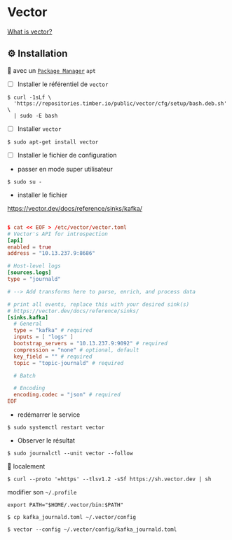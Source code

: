 # Vector

[What is vector?](https://vector.dev/docs/about/what-is-vector/)


## :gear: Installation 

:round_pushpin: avec un [`Package Manager`](https://vector.dev/docs/setup/installation/package-managers) `apt`

- [ ] Installer le référentiel de `vector`

```
$ curl -1sLf \
  'https://repositories.timber.io/public/vector/cfg/setup/bash.deb.sh' \
  | sudo -E bash
```

- [ ] Installer `vector`

```
$ sudo apt-get install vector
```

- [ ] Installer le fichier de configuration

* passer en mode super utilisateur

```
$ sudo su -
```

* installer le fichier

https://vector.dev/docs/reference/sinks/kafka/

```toml

$ cat << EOF > /etc/vector/vector.toml
# Vector's API for introspection
[api]
enabled = true
address = "10.13.237.9:8686"

# Host-level logs
[sources.logs]
type = "journald"

# --> Add transforms here to parse, enrich, and process data

# print all events, replace this with your desired sink(s)
# https://vector.dev/docs/reference/sinks/
[sinks.kafka]
  # General
  type = "kafka" # required
  inputs = [ "logs" ]
  bootstrap_servers = "10.13.237.9:9092" # required
  compression = "none" # optional, default
  key_field = "" # required
  topic = "topic-journald" # required

  # Batch

  # Encoding
  encoding.codec = "json" # required
EOF
```

* redémarrer le service

```
$ sudo systemctl restart vector
```

* Observer le résultat

```
$ sudo journalctl --unit vector --follow
```

:round_pushpin: localement

```
$ curl --proto '=https' --tlsv1.2 -sSf https://sh.vector.dev | sh
```

modifier son `~/.profile`

```
export PATH="$HOME/.vector/bin:$PATH"
```


```
$ cp kafka_journald.toml ~/.vector/config
```


```
$ vector --config ~/.vector/config/kafka_journald.toml
```
